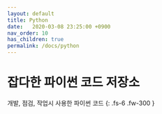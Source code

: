 ```yaml
---
layout: default
title: Python
date:   2020-03-08 23:25:00 +0900
nav_order: 10
has_children: true
permalink: /docs/python
---
```


# 잡다한 파이썬 코드 저장소

개발, 점검, 작업시 사용한 파이썬 코드
{: .fs-6 .fw-300 }
